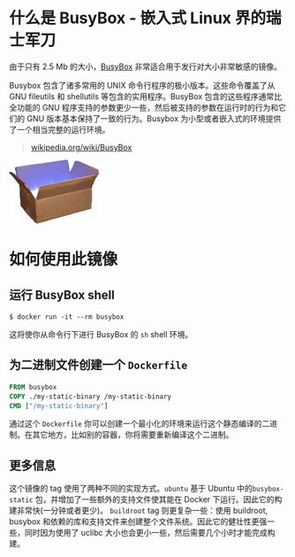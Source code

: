 # 什么是 BusyBox - 嵌入式 Linux 界的瑞士军刀

由于只有 2.5 Mb 的大小，[BusyBox](http://www.busybox.net/) 非常适合用于发行对大小非常敏感的镜像。

Busybox 包含了诸多常用的 UNIX 命令行程序的极小版本。这些命令覆盖了从 GNU fileutils 和 shellutils 等包含的实用程序。BusyBox 包含的这些程序通常比全功能的 GNU 程序支持的参数更少一些，然后被支持的参数在运行时的行为和它们的 GNU 版本基本保持了一致的行为。Busybox 为小型或者嵌入式的环境提供了一个相当完整的运行环境。


> [wikipedia.org/wiki/BusyBox](https://en.wikipedia.org/wiki/BusyBox)

![logo](https://raw.githubusercontent.com/docker-library/docs/master/busybox/logo.png)

# 如何使用此镜像

## 运行 BusyBox shell

```console
$ docker run -it --rm busybox
```

这将使你从命令行下进行 BusyBox 的 `sh` shell 环境。

## 为二进制文件创建一个 `Dockerfile`

```dockerfile
FROM busybox
COPY ./my-static-binary /my-static-binary
CMD ["/my-static-binary"]
```

通过这个 `Dockerfile`
你可以创建一个最小化的环境来运行这个静态编译的二进制。在其它地方，比如别的容器，你将需要重新编译这个二进制。

## 更多信息

这个镜像的 tag 使用了两种不同的实现方式。`ubuntu` 基于 Ubuntu 中的`busybox-static` 包，并增加了一些额外的支持文件使其能在 Docker 下运行。因此它的构建非常快(一分钟或者更少)。
`buildroot` tag 则更复杂一些：使用 buildroot, busybox 和依赖的库和支持文件来创建整个文件系统。因此它的健壮性更强一些，同时因为使用了 uclibc 大小也会更小一些，然后需要几个小时才能完成构建。

